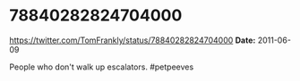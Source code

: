 # 78840282824704000
https://twitter.com/TomFrankly/status/78840282824704000
**Date:** 2011-06-09

People who don't walk up escalators. #petpeeves
